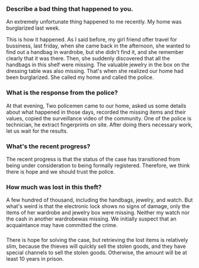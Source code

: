 ### Describe a bad thing that happened to you.

An extremely unfortunate thing happened to me recently. My home was burglarized last week.

This is how it happened. As I said before, my girl friend ofter travel for bussiness, last friday, when she came back in the afternoon, she wanted to find out a handbag in wardrobe, but she didn't find it, and she remember clearly that it was there. Then, she suddenly discovered that all the handbags in this shelf were missing. The valuable jewelry in the box on the dressing table was also missing. That's when she realized our home had been burglarized. She called my home and called the police.


### What is the response from the police? 

At that evening, Two policemen came to our home, asked us some details about what happened in those days, recorded the missing items and their values, copied the surveillance video of the community. One of the police is technician, he extract fingerprints on site. After doing thers necessary work, let us wait for the results.


### What's the recent progress?

The recent progress is that the status of the case has transitioned from being under consideration to being formally registered. Therefore, we think there is hope and we should trust the police.


### How much was lost in this theft?

A few hundred of thousand, including the handbags, jewelry, and watch. But what's weird is that the electronic lock shows no signs of damage, only the items of her wardrobe and jewelry box were missing. Neither my watch nor the cash in another wardrobewas missing. We initially suspect that an acquaintance may have committed the crime.

### 
There is hope for solving the case, but retrieving the lost items is relatively slim, because the thieves will quickly sell the stolen goods, and they have special channels to sell the stolen goods. Otherwise, the amount will be at least 10 years in prison.
